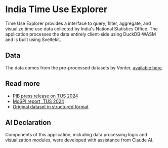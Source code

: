 # India Time Use Explorer

Time Use Explorer provides a interface to query, filter, aggregate, and visualize time use data collected by India's National Statistics Office. The application processes the data entirely client-side using DuckDB-WASM and is built using Sveltekit.

## Data

The data comes from the pre-processed datasets by Vonter, [available here](https://github.com/Vonter/india-timeuse-survey).

## Read more

- [PIB press release on TUS 2024](https://pib.gov.in/PressReleasePage.aspx?PRID=2106113)
- [MoSPI report, TUS 2024](https://www.mospi.gov.in/sites/default/files/publication_reports/Report%20of%20the%20Time%20Use%20Survey-Final.pdf)
- [Original dataset in structured format](https://github.com/Vonter/india-timeuse-survey)

## AI Declaration

Components of this application, including data processing logic and visualization modules, were developed with assistance from Claude AI. 
